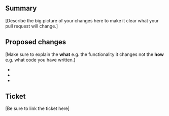## Summary

[Describe the big picture of your changes here to make it clear what your pull request will change.] 

## Proposed changes

[Make sure to explain the **what** e.g. the functionality it changes not the **how** e.g. what code you have written.]

- 
- 
- 

## Ticket

[Be sure to link the ticket here]
